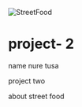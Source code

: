 ![StreetFood](https://user-images.githubusercontent.com/87479101/127479133-8c4f28b6-4be8-489d-846e-3b04a2c64794.png)
# project- 2
 name nure tusa 
 
 project two
 
 about street food
 

